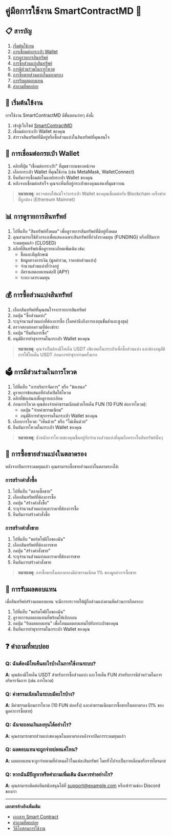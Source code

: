 # คู่มือการใช้งาน SmartContractMD 📱

## 📋 สารบัญ

1. [เริ่มต้นใช้งาน](#เริ่มต้นใช้งาน)
2. [การเชื่อมต่อกระเป๋า Wallet](#การเชื่อมต่อกระเป๋า-wallet)
3. [การดูรายการสินทรัพย์](#การดูรายการสินทรัพย์)
4. [การซื้อส่วนแบ่งสินทรัพย์](#การซื้อส่วนแบ่งสินทรัพย์)
5. [การมีส่วนร่วมในการโหวต](#การมีส่วนร่วมในการโหวต)
6. [การซื้อขายส่วนแบ่งในตลาดรอง](#การซื้อขายส่วนแบ่งในตลาดรอง)
7. [การรับผลตอบแทน](#การรับผลตอบแทน)
8. [คำถามที่พบบ่อย](#คำถามที่พบบ่อย)

## 🚀 เริ่มต้นใช้งาน

การใช้งาน SmartContractMD มีขั้นตอนง่ายๆ ดังนี้:

1. เข้าสู่เว็บไซต์ [SmartContractMD](https://example.com)
2. เชื่อมต่อกระเป๋า Wallet ของคุณ
3. สำรวจสินทรัพย์ที่มีอยู่หรือซื้อส่วนแบ่งในสินทรัพย์ที่คุณสนใจ

## 🔗 การเชื่อมต่อกระเป๋า Wallet

1. คลิกที่ปุ่ม "เชื่อมต่อกระเป๋า" ที่มุมขวาบนของหน้าจอ
2. เลือกกระเป๋า Wallet ที่คุณใช้งาน (เช่น MetaMask, WalletConnect)
3. ยืนยันการเชื่อมต่อในแอปกระเป๋า Wallet ของคุณ
4. หลังจากเชื่อมต่อสำเร็จ คุณจะเห็นที่อยู่กระเป๋าของคุณแสดงที่มุมขวาบน

> **หมายเหตุ**: ตรวจสอบให้แน่ใจว่ากระเป๋า Wallet ของคุณเชื่อมต่อกับ Blockchain เครือข่ายที่ถูกต้อง (Ethereum Mainnet)

## 📊 การดูรายการสินทรัพย์

1. ไปที่แท็บ "สินทรัพย์ทั้งหมด" เพื่อดูรายการสินทรัพย์ที่มีอยู่ทั้งหมด
2. คุณสามารถใช้ตัวกรองเพื่อแสดงเฉพาะสินทรัพย์ที่กำลังระดมทุน (FUNDING) หรือที่ปิดการระดมทุนแล้ว (CLOSED)
3. คลิกที่สินทรัพย์เพื่อดูรายละเอียดเพิ่มเติม เช่น:
   - ชื่อและสัญลักษณ์
   - ข้อมูลทางการเงิน (มูลค่ารวม, ราคาต่อส่วนแบ่ง)
   - จำนวนส่วนแบ่งที่ว่างอยู่
   - อัตราผลตอบแทนต่อปี (APY)
   - ระยะเวลาระดมทุน

## 💰 การซื้อส่วนแบ่งสินทรัพย์

1. เลือกสินทรัพย์ที่คุณสนใจจากรายการสินทรัพย์
2. กดปุ่ม "ซื้อส่วนแบ่ง"
3. ระบุจำนวนส่วนแบ่งที่ต้องการซื้อ (โดยคำนึงถึงการลงทุนขั้นต่ำและสูงสุด)
4. ตรวจสอบยอดรวมที่ต้องชำระ
5. กดปุ่ม "ยืนยันการซื้อ"
6. อนุมัติการทำธุรกรรมในกระเป๋า Wallet ของคุณ

> **หมายเหตุ**: คุณจำเป็นต้องมีโทเค็น USDT เพียงพอในกระเป๋าเพื่อซื้อส่วนแบ่ง และต้องอนุมัติการใช้โทเค็น USDT ก่อนการทำธุรกรรมครั้งแรก

## 🗳️ การมีส่วนร่วมในการโหวต

1. ไปที่แท็บ "การบริหารจัดการ" หรือ "ข้อเสนอ"
2. ดูรายการข้อเสนอที่กำลังเปิดให้โหวต
3. คลิกที่ข้อเสนอเพื่อดูรายละเอียด
4. ก่อนการโหวต คุณต้องจ่ายค่าธรรมเนียมด้วยโทเค็น FUN (10 FUN ต่อการโหวต):
   - กดปุ่ม "จ่ายค่าธรรมเนียม"
   - อนุมัติการทำธุรกรรมในกระเป๋า Wallet ของคุณ
5. เลือกการโหวต: "เห็นด้วย" หรือ "ไม่เห็นด้วย"
6. ยืนยันการโหวตในกระเป๋า Wallet ของคุณ

> **หมายเหตุ**: น้ำหนักการโหวตของคุณขึ้นอยู่กับจำนวนส่วนแบ่งที่คุณถือครองในสินทรัพย์นั้นๆ

## 🔄 การซื้อขายส่วนแบ่งในตลาดรอง

หลังจากปิดการระดมทุนแล้ว คุณสามารถซื้อขายส่วนแบ่งในตลาดรองได้:

### การสร้างคำสั่งซื้อ

1. ไปที่แท็บ "ตลาดซื้อขาย"
2. เลือกสินทรัพย์ที่ต้องการซื้อ
3. กดปุ่ม "สร้างคำสั่งซื้อ"
4. ระบุจำนวนส่วนแบ่งและราคาที่ต้องการซื้อ
5. ยืนยันการสร้างคำสั่งซื้อ

### การสร้างคำสั่งขาย

1. ไปที่แท็บ "พอร์ตโฟลิโอของฉัน"
2. เลือกสินทรัพย์ที่ต้องการขาย
3. กดปุ่ม "สร้างคำสั่งขาย"
4. ระบุจำนวนส่วนแบ่งและราคาที่ต้องการขาย
5. ยืนยันการสร้างคำสั่งขาย

> **หมายเหตุ**: การซื้อขายในตลาดรองมีค่าธรรมเนียม 1% ของมูลค่าการซื้อขาย

## 💸 การรับผลตอบแทน

เมื่อสินทรัพย์สร้างผลตอบแทน จะมีการกระจายให้ผู้ถือส่วนแบ่งตามสัดส่วนการถือครอง:

1. ไปที่แท็บ "พอร์ตโฟลิโอของฉัน"
2. ดูรายการผลตอบแทนที่พร้อมให้เบิกถอน
3. กดปุ่ม "รับผลตอบแทน" เพื่อโอนผลตอบแทนไปยังกระเป๋าของคุณ
4. ยืนยันการทำธุรกรรมในกระเป๋า Wallet ของคุณ

## ❓ คำถามที่พบบ่อย

### Q: ฉันต้องมีโทเค็นอะไรบ้างในการใช้งานระบบ?
**A**: คุณต้องมีโทเค็น USDT สำหรับการซื้อส่วนแบ่ง และโทเค็น FUN สำหรับการมีส่วนร่วมในการบริหารจัดการ (เช่น การโหวต)

### Q: ค่าธรรมเนียมในระบบมีอะไรบ้าง?
**A**: มีค่าธรรมเนียมการโหวต (10 FUN ต่อครั้ง) และค่าธรรมเนียมการซื้อขายในตลาดรอง (1% ของมูลค่าการซื้อขาย)

### Q: ฉันจะถอนเงินลงทุนได้อย่างไร?
**A**: คุณสามารถขายส่วนแบ่งของคุณในตลาดรองหลังจากปิดการระดมทุนแล้ว

### Q: ผลตอบแทนจะถูกจ่ายบ่อยแค่ไหน?
**A**: ผลตอบแทนจะถูกจ่ายตามที่กำหนดไว้ในแต่ละสินทรัพย์ โดยทั่วไปจะเป็นรายเดือนหรือรายไตรมาส

### Q: หากฉันมีปัญหาหรือคำถามเพิ่มเติม ฉันควรทำอย่างไร?
**A**: คุณสามารถติดต่อทีมสนับสนุนได้ที่ [support@example.com](mailto:phattarapong.phe@spumail.net) หรือเข้าร่วมช่อง Discord ของเรา

---

**เอกสารอ้างอิงเพิ่มเติม**:
- [เอกสาร Smart Contract](SMART_CONTRACT.md)
- [คำถามที่พบบ่อย](https://example.com/faq)
- [วีดีโอสอนการใช้งาน](https://example.com/tutorials) 
